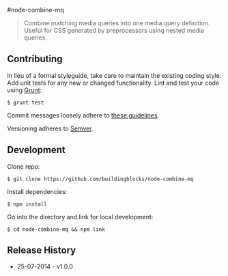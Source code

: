 #node-combine-mq

> Combine matching media queries into one media query definition. Useful for CSS generated by preprocessors using nested media queries.


## Contributing
In lieu of a formal styleguide, take care to maintain the existing coding style. Add unit tests for any new or changed functionality. Lint and test your code using [Grunt](http://gruntjs.com):

```
$ grunt test
```

Commit messages loosely adhere to [these guidelines](https://github.com/angular/angular.js/blob/master/CONTRIBUTING.md#commit).

Versioning adheres to [Semver](http://semver.org).


## Development
Clone repo: 

```
$ git clone https://github.com/buildingblocks/node-combine-mq
```

Install dependencies:

```
$ npm install 
```

Go into the directory and link for local development:

```
$ cd node-combine-mq && npm link
```

## Release History
* 25-07-2014 - v1.0.0